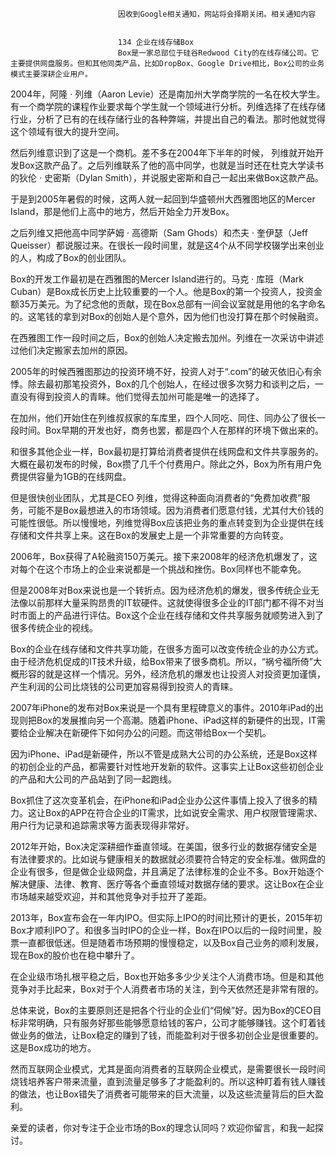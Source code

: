
                            
                            因收到Google相关通知，网站将会择期关闭。相关通知内容
                            
                            
                            134 企业在线存储Box
                            Box是一家总部位于硅谷Redwood City的在线存储公司。它主要提供网盘服务。但和其他同类产品，比如DropBox、Google Drive相比，Box公司的业务模式主要深耕企业用户。

2004年，阿隆 · 列维（Aaron Levie）还是南加州大学商学院的一名在校大学生。有一个商学院的课程作业要求每个学生就一个领域进行分析。列维选择了在线存储行业，分析了已有的在线存储行业的各种弊端，并提出自己的看法。那时他就觉得这个领域有很大的提升空间。

然后列维意识到了这是一个商机。差不多在2004年下半年的时候， 列维就开始开发Box这款产品了。之后列维联系了他的高中同学，也就是当时还在杜克大学读书的狄伦 · 史密斯（Dylan Smith），并说服史密斯和自己一起出来做Box这款产品。

于是到2005年暑假的时候，这两人就一起回到华盛顿州大西雅图地区的Mercer Island，那是他们上高中的地方，然后开始全力开发Box。

之后列维又把他高中同学萨姆 · 高德斯（Sam Ghods）和杰夫 · 奎伊瑟（Jeff Queisser）都说服过来。在很长一段时间里，就是这4个从不同学校辍学出来创业的人，构成了Box的创业团队。

Box的开发工作最初是在西雅图的Mercer Island进行的。马克 · 库班（Mark Cuban）是Box成长历史上比较重要的一个人。他是Box的第一个投资人，投资金额35万美元。为了纪念他的贡献，现在Box总部有一间会议室就是用他的名字命名的。这笔钱的拿到对Box的创始人是个意外，因为他们也没打算在那个时候融资。

在西雅图工作一段时间之后，Box的创始人决定搬去加州。列维在一次采访中讲述过他们决定搬家去加州的原因。

2005年的时候西雅图那边的投资环境不好，投资人对于“.com”的破灭依旧心有余悸。除去最初那笔投资外，Box的几个创始人，在经过很多次努力和谈判之后，一直没有得到投资人的青睐。他们觉得去加州可能是唯一的选择了。

在加州，他们开始住在列维叔叔家的车库里，四个人同吃、同住、同办公了很长一段时间。Box早期的开发也好，商务也罢，都是四个人在那样的环境下做出来的。

和很多其他企业一样，Box最初是打算给消费者提供在线网盘和文件共享服务的。大概在最初发布的时候，Box攒了几千个付费用户。除此之外，Box为所有用户免费提供容量为1GB的在线网盘。

但是很快创业团队，尤其是CEO 列维，觉得这种面向消费者的“免费加收费”服务，可能不是Box最想进入的市场领域。因为消费者们愿意付钱，尤其付大价钱的可能性很低。所以慢慢地，列维觉得Box应该把业务的重点转变到为企业提供在线存储和文件共享上来。这在Box的发展史上是一个非常重要的方向转变。

2006年，Box获得了A轮融资150万美元。接下来2008年的经济危机爆发了，这对每个在这个市场上的企业来说都是一个挑战和挫伤。Box同样也不能幸免。

但是2008年对Box来说也是一个转折点。因为经济危机的爆发，很多传统企业无法像以前那样大量采购昂贵的IT软硬件。这就使得很多企业的IT部门都不得不对当时市面上的产品进行评估。Box这个企业在线存储和文件共享服务就顺势进入到了很多传统企业的视线。

Box的企业在线存储和文件共享功能，在很多方面可以改变传统企业的办公方式。由于经济危机促成的IT技术升级，给Box带来了很多商机。所以，“祸兮福所倚”大概形容的就是这样一个情况。另外，经济危机的爆发也让投资人对投资更加谨慎，产生利润的公司比烧钱的公司更加容易得到投资人的青睐。

2007年iPhone的发布对Box来说是一个具有里程碑意义的事件。2010年iPad的出现则把Box的发展推向另一个高潮。随着iPhone、iPad这样的新硬件的出现，IT需要给企业解决在新硬件下如何办公的问题。而这带给Box一个契机。

因为iPhone、iPad是新硬件，所以不管是成熟大公司的办公系统，还是Box这样的初创企业的产品，都需要针对性地开发新的软件。这事实上让Box这些初创企业的产品和大公司的产品站到了同一起跑线。

Box抓住了这次变革机会，在iPhone和iPad企业办公这件事情上投入了很多的精力。这让Box的APP在符合企业的IT需求，比如说安全需求、用户权限管理需求、用户行为记录和追踪需求等方面表现得非常好。

2012年开始，Box决定深耕细作垂直领域。在美国，很多行业的数据存储安全是有法律要求的。比如说与健康相关的数据就必须要符合特定的安全标准。做网盘的企业有很多，但是做企业级网盘，并且满足了法律标准的企业不多。Box开始逐个解决健康、法律、教育、医疗等各个垂直领域对数据存储的要求。这让Box在企业市场越来越受欢迎，并和其他竞争对手拉开了差距。

2013年，Box宣布会在一年内IPO。但实际上IPO的时间比预计的更长，2015年初Box才顺利IPO了。和很多当时IPO的企业一样，Box在IPO以后的一段时间里，股票一直都很低迷。但是随着市场预期的慢慢稳定，以及Box自己业务的顺利发展，现在Box的股价也在稳中攀升了。

在企业级市场扎根平稳之后，Box也开始多多少少关注个人消费市场。但是和其他竞争对手比起来，Box对于个人消费者市场的关注，到今天依然还是非常有限的。

总体来说，Box的主要原则还是把各个行业的企业们“伺候”好。因为Box的CEO目标非常明确，只有服务好那些能够愿意给钱的客户，公司才能够赚钱。这个盯着钱做业务的做法，让Box稳定的赚到了钱，而能盈利对于很多初创企业是很重要的。这是Box成功的地方。

然而互联网企业模式，尤其是面向消费者的互联网企业模式，是需要很长一段时间烧钱培养客户带来流量，直到流量足够多了才能盈利的。所以这种盯着有钱人赚钱的做法，也让Box错失了消费者可能带来的巨大流量，以及这些流量背后的巨大盈利。

亲爱的读者，你对专注于企业市场的Box的理念认同吗？欢迎你留言，和我一起探讨。

                        
                        
                            